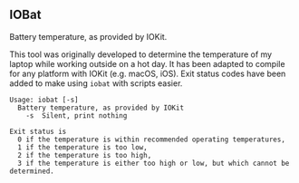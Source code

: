 ## IOBat

Battery temperature, as provided by IOKit.

This tool was originally developed to determine the temperature of my laptop while working outside on a hot day.
It has been adapted to compile for any platform with IOKit (e.g. macOS, iOS).
Exit status codes have been added to make using `iobat` with scripts easier.

```
Usage: iobat [-s]
  Battery temperature, as provided by IOKit
    -s  Silent, print nothing

Exit status is
  0 if the temperature is within recommended operating temperatures,
  1 if the temperature is too low,
  2 if the temperature is too high,
  3 if the temperature is either too high or low, but which cannot be determined.
```

